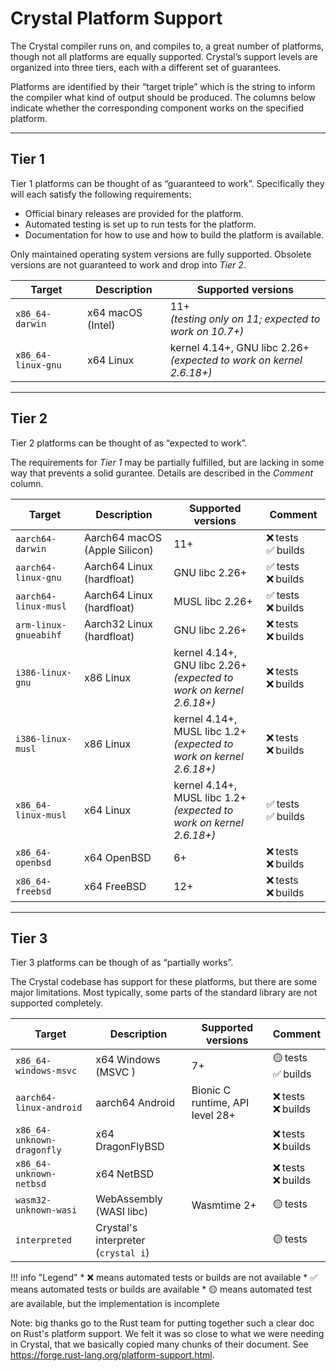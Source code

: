 # Crystal Platform Support

The Crystal compiler runs on, and compiles to, a great number of platforms, though not all platforms are equally supported. Crystal’s support levels are organized into three tiers, each with a different set of guarantees.

Platforms are identified by their “target triple” which is the string to inform the compiler what kind of output should be produced. The columns below indicate whether the corresponding component works on the specified platform.

***

## Tier 1

Tier 1 platforms can be thought of as “guaranteed to work”. Specifically they will each satisfy the following requirements:

* Official binary releases are provided for the platform.
* Automated testing is set up to run tests for the platform.
* Documentation for how to use and how to build the platform is available.

Only maintained operating system versions are fully supported. Obsolete versions are not guaranteed to work
and drop into *Tier 2*.

| Target | Description | Supported versions |
| ------ | ----------- | ------------------ |
| `x86_64-darwin` | x64 macOS (Intel) | 11+<br> *(testing only on 11; expected to work on 10.7+)* |
| `x86_64-linux-gnu` | x64 Linux | kernel 4.14+, GNU libc 2.26+<br> *(expected to work on kernel 2.6.18+)* |

***

## Tier 2

Tier 2 platforms can be thought of as “expected to work”.

The requirements for *Tier 1* may be partially fulfilled, but are lacking in some way that prevents a solid gurantee.
Details are described in the *Comment* column.

| Target | Description | Supported versions | Comment |
| ------ | ----------- | ------------------ | ------- |
| `aarch64-darwin` | Aarch64 macOS (Apple Silicon) | 11+ | ❌ tests ✅ builds
| `aarch64-linux-gnu` | Aarch64 Linux (hardfloat) | GNU libc 2.26+ | ✅ tests ❌ builds
| `aarch64-linux-musl` | Aarch64 Linux (hardfloat) | MUSL libc 2.26+ | ✅ tests ❌ builds
| `arm-linux-gnueabihf` | Aarch32 Linux (hardfloat) | GNU libc 2.26+ | ❌ tests ❌ builds
| `i386-linux-gnu` | x86 Linux | kernel 4.14+, GNU libc 2.26+<br> *(expected to work on kernel 2.6.18+)* | ❌ tests ❌ builds
| `i386-linux-musl` | x86 Linux | kernel 4.14+, MUSL libc 1.2+<br> *(expected to work on kernel 2.6.18+)* | ❌ tests ❌ builds
| `x86_64-linux-musl` | x64 Linux | kernel 4.14+, MUSL libc 1.2+<br> *(expected to work on kernel 2.6.18+)* | ✅ tests ✅ builds
| `x86_64-openbsd` | x64 OpenBSD | 6+ | ❌ tests ❌ builds
| `x86_64-freebsd` | x64 FreeBSD | 12+ | ❌ tests ❌ builds

***

## Tier 3

Tier 3 platforms can be though of as “partially works”.

The Crystal codebase has support for these platforms, but there are some major limitations.
Most typically, some parts of the standard library are not supported completely.

| Target | Description | Supported versions | Comment |
| ------ | ----------- | ------------------ | ------- |
| `x86_64-windows-msvc` | x64 Windows (MSVC ) | 7+ | 🟡 tests<br> ✅ builds |
| `aarch64-linux-android` | aarch64 Android  | Bionic C runtime, API level 28+ | ❌ tests<br> ❌ builds |
| `x86_64-unknown-dragonfly` | x64 DragonFlyBSD | | ❌ tests<br> ❌ builds |
| `x86_64-unknown-netbsd` | x64 NetBSD | | ❌ tests<br> ❌ builds |
| `wasm32-unknown-wasi` | WebAssembly (WASI libc) | Wasmtime 2+ | 🟡 tests |
| `interpreted` | Crystal's interpreter (`crystal i`) | | 🟡 tests |

!!! info "Legend"
    * ❌ means automated tests or builds are not available
    * ✅ means automated tests or builds are available
    * 🟡 means automated test are available, but the implementation is incomplete

Note: big thanks go to the Rust team for putting together such a clear doc on Rust's platform support. We felt it was so close to what we were needing in Crystal, that we basically copied many chunks of their document. See https://forge.rust-lang.org/platform-support.html.
